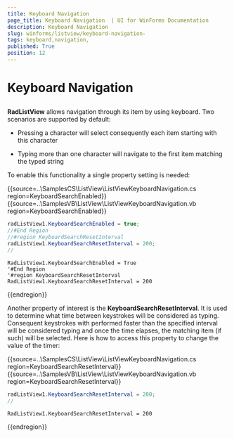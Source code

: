 ```yaml
---
title: Keyboard Navigation 
page_title: Keyboard Navigation  | UI for WinForms Documentation
description: Keyboard Navigation 
slug: winforms/listview/keyboard-navigation-
tags: keyboard,navigation,
published: True
position: 12
---
```


# Keyboard Navigation 



## 

__RadListView__ allows navigation through its item by using keyboard. Two scenarios are supported by default:

* Pressing a character will select consequently each item starting with this character

* Typing more than one character will navigate to the first item matching the typed string
            

To enable this functionality a single property setting is needed:

{{source=..\SamplesCS\ListView\ListViewKeyboardNavigation.cs region=KeyboardSearchEnabled}} 
{{source=..\SamplesVB\ListView\ListViewKeyboardNavigation.vb region=KeyboardSearchEnabled}} 

````C#
radListView1.KeyboardSearchEnabled = true;
//#End Region
//#region KeyboardSearchResetInterval
radListView1.KeyboardSearchResetInterval = 200;
//

````
````VB.NET
RadListView1.KeyboardSearchEnabled = True
'#End Region
'#region KeyboardSearchResetInterval
RadListView1.KeyboardSearchResetInterval = 200

````

{{endregion}}

Another property of interest is the __KeyboardSearchResetInterval__. It is used to determine what time between keystrokes will be considered as typing. Consequent keystrokes with performed faster than the specified interval will be considered typing and once the time elapses, the matching item (if such) will be selected. Here is how to access this property to change the value of the timer:

{{source=..\SamplesCS\ListView\ListViewKeyboardNavigation.cs region=KeyboardSearchResetInterval}} 
{{source=..\SamplesVB\ListView\ListViewKeyboardNavigation.vb region=KeyboardSearchResetInterval}} 

````C#
radListView1.KeyboardSearchResetInterval = 200;
//

````
````VB.NET
RadListView1.KeyboardSearchResetInterval = 200

````

{{endregion}} 



